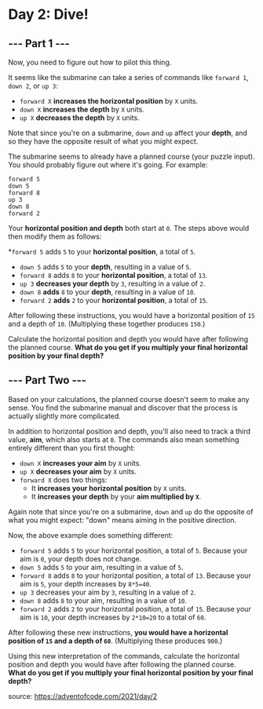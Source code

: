 # Day 2: Dive! 

## --- Part 1 ---
Now, you need to figure out how to pilot this thing.

It seems like the submarine can take a series of commands like `forward 1`, `down 2`, or `up 3`:

* `forward X` **increases the horizontal position** by `X` units.
* `down X` **increases the depth** by `X` units.
* `up X` **decreases the depth** by `X` units.

Note that since you're on a submarine, `down` and `up` affect your **depth**, and so they have the opposite result of what you might expect.

The submarine seems to already have a planned course (your puzzle input). You should probably figure out where it's going. For example:

```
forward 5
down 5
forward 8
up 3
down 8
forward 2
```

Your **horizontal position and depth** both start at `0`. The steps above would then modify them as follows:

*`forward 5` adds `5` to your **horizontal position**, a total of `5`.
* `down 5` adds `5` to your **depth**, resulting in a value of `5`.
* `forward 8` adds `8` to your **horizontal position**, a total of `13`.
* `up 3` **decreases your depth** by `3`, resulting in a value of `2`.
* `down 8` **adds** `8` to your **depth**, resulting in a value of `10`.
* `forward 2` **adds** `2` to your **horizontal position**, a total of `15`.

After following these instructions, you would have a horizontal position of `15` and a depth of `10`. (Multiplying these together produces `150`.)

Calculate the horizontal position and depth you would have after following the planned course. **What do you get if you multiply your final horizontal position by your final depth?**

## --- Part Two ---
Based on your calculations, the planned course doesn't seem to make any sense. You find the submarine manual and discover that the process is actually slightly more complicated.

In addition to horizontal position and depth, you'll also need to track a third value, **aim**, which also starts at `0`. The commands also mean something entirely different than you first thought:

* `down X` **increases your aim** by `X` units.
* `up X` **decreases your aim** by `X` units.
* `forward X` does two things:
  * It **increases your horizontal position** by `X` units.
  * It **increases your depth** by your **aim multiplied by `X`**.
  
Again note that since you're on a submarine, `down` and `up` do the opposite of what you might expect: "down" means aiming in the positive direction.

Now, the above example does something different:

* `forward 5` adds `5` to your horizontal position, a total of `5`. Because your aim is `0`, your depth does not change.
* `down 5` adds `5` to your aim, resulting in a value of `5`.
* `forward 8` adds `8` to your horizontal position, a total of `13`. Because your aim is `5`, your depth increases by `8*5=40`.
* `up 3` decreases your aim by `3`, resulting in a value of `2`.
* `down 8` adds `8` to your aim, resulting in a value of `10`.
* `forward 2` adds `2` to your horizontal position, a total of `15`. Because your aim is `10`, your depth increases by `2*10=20` to a total of `60`.

After following these new instructions, **you would have a horizontal position of `15` and a depth of `60`**. (Multiplying these produces `900`.)

Using this new interpretation of the commands, calculate the horizontal position and depth you would have after following the planned course. **What do you get if you multiply your final horizontal position by your final depth?**

source: https://adventofcode.com/2021/day/2
